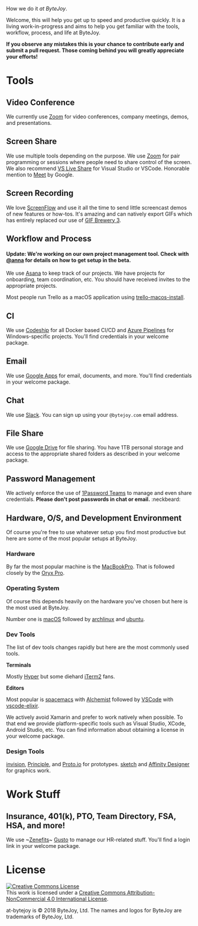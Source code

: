 How we do it *at ByteJoy*.

Welcome, this will help you get up to speed and productive quickly. It is a living work-in-progress and aims to help you get familiar with the tools, workflow, process, and life at ByteJoy. 

**If you observe any mistakes this is your chance to contribute early and submit a pull request. Those coming behind you will greatly appreciate your efforts!**

# Tools

## Video Conference

We currently use [Zoom](https://zoom.us) for video conferences, company meetings, demos, and presentations.

## Screen Share

We use multiple tools depending on the purpose. We use [Zoom](https://zoom.us) for pair programming or sessions where people need to share control of the screen. We also recommend [VS Live Share](https://visualstudio.microsoft.com/services/live-share/) for Visual Studio or VSCode. Honorable mention to [Meet](https://meet.google.com) by Google.

## Screen Recording

We love [ScreenFlow](http://www.telestream.net/screenflow/) and use it all the time to send little screencast demos of new features or how-tos. It's amazing and can natively export GIFs which has entirely replaced our use of [GIF Brewery 3](http://gifbrewery.com/).

## Workflow and Process

#### Update: We're working on our own project management tool. Check with [@anna](https://github.com/annaminton) for details on how to get setup in the beta.

We use [Asana](https://asana.com) to keep track of our projects. We have projects for onboarding, team coordination, etc. You should have received invites to the appropriate projects.

Most people run Trello as a macOS application using [trello-macos-install](https://github.com/bytejoyhq/trello-macos-install).

## CI

We use [Codeship](https://codeship.com/) for all Docker based CI/CD and [Azure Pipelines](https://azure.microsoft.com/en-us/services/devops/pipelines/) for Windows-specific projects. You'll find credentials in your welcome package.

## Email

We use [Google Apps](https://apps.google.com/) for email, documents, and more. You'll find credentials in your welcome package.

## Chat

We use [Slack](https://bytejoy.slack.com). You can sign up using your `@bytejoy.com` email address.

## File Share

We use [Google Drive](https://drive.google.com) for file sharing. You have 1TB personal storage and access to the appropriate shared folders as described in your welcome package.

## Password Management

We actively enforce the use of [1Password Teams](https://1password.com/teams/) to manage and even share credentials. **Please don't post passwords in chat or email.** :neckbeard:

## Hardware, O/S, and Development Environment

Of course you're free to use whatever setup you find most productive but here are some of the most popular setups at ByteJoy.

### Hardware

By far the most popular machine is the [MacBookPro](http://www.apple.com/macbook-pro/). That is followed closely by the [Oryx Pro](https://system76.com/laptops/oryx).

### Operating System

Of course this depends heavily on the hardware you've chosen but here is the most used at ByteJoy.

Number one is [macOS](http://www.apple.com/macos) followed by [archlinux](https://www.archlinux.org/) and [ubuntu](http://www.ubuntu.com/desktop).

### Dev Tools

The list of dev tools changes rapidly but here are the most commonly used tools.

**Terminals**

Mostly [Hyper](https://hyper.is/) but some diehard [iTerm2](https://www.iterm2.com/) fans.

**Editors**

Most popular is [spacemacs](https://github.com/syl20bnr/spacemacs/) with [Alchemist](http://www.alchemist-elixir.org/) followed by [VSCode](https://code.visualstudio.com) with [vscode-elixir](https://marketplace.visualstudio.com/items?itemName=mjmcloug.vscode-elixir).

We actively avoid Xamarin and prefer to work natively when possible. To that end we provide platform-specific tools such as Visual Studio, XCode, Android Studio, etc. You can find information about obtaining a license in your welcome package.

### Design Tools

[invision](https://www.invisionapp.com/), [Principle](http://principleformac.com/), and [Proto.io](https://proto.io/) for prototypes. [sketch](https://www.sketchapp.com/) and [Affinity Designer](https://affinity.serif.com/en-us/designer/) for graphics work.

# Work Stuff

## Insurance, 401(k), PTO, Team Directory, FSA, HSA, and more!

We use ~[Zenefits](https://www.zenefits.com)~ [Gusto](https://gusto.com/) to manage our HR-related stuff. You'll find a login link in your welcome package.

# License

<a rel="license" href="http://creativecommons.org/licenses/by-nc/4.0/"><img alt="Creative Commons License" style="border-width:0" src="https://i.creativecommons.org/l/by-nc/4.0/88x31.png" /></a><br />This work is licensed under a <a rel="license" href="http://creativecommons.org/licenses/by-nc/4.0/">Creative Commons Attribution-NonCommercial 4.0 International License</a>.

at-bytejoy is © 2018 ByteJoy, Ltd. The names and logos for ByteJoy are trademarks of ByteJoy, Ltd.
